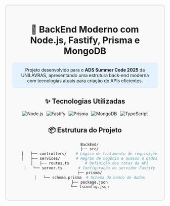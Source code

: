 <div align="center">
  <div style="border: 2px solid #ddd; border-radius: 10px; padding: 20px; max-width: 800px; margin: 0 auto; background-color: #f9f9f9;">
    
# 🚀 **BackEnd Moderno com Node.js, Fastify, Prisma e MongoDB**

<div style="background-color: #e3f2fd; padding: 15px; border-radius: 8px; margin: 15px 0;">
Projeto desenvolvido para o <strong>ADS Summer Code 2025</strong> da UNILAVRAS, apresentando uma estrutura back-end moderna com tecnologias atuais para criação de APIs eficientes.
</div>

## ✨ **Tecnologias Utilizadas**
<div style="display: flex; flex-wrap: wrap; gap: 10px; justify-content: center; margin: 15px 0;">
  <img src="https://img.shields.io/badge/Node.js-339933?style=for-the-badge&logo=nodedotjs&logoColor=white" alt="Node.js">
  <img src="https://img.shields.io/badge/Fastify-000000?style=for-the-badge&logo=fastify&logoColor=white" alt="Fastify">
  <img src="https://img.shields.io/badge/Prisma-2D3748?style=for-the-badge&logo=prisma&logoColor=white" alt="Prisma">
  <img src="https://img.shields.io/badge/MongoDB-47A248?style=for-the-badge&logo=mongodb&logoColor=white" alt="MongoDB">
  <img src="https://img.shields.io/badge/TypeScript-3178C6?style=for-the-badge&logo=typescript&logoColor=white" alt="TypeScript">
</div>

## 📦 **Estrutura do Projeto**
```bash
    BackEnd/
    ├── src/
    │   ├── controllers/    # Lógica de tratamento de requisições
    │   ├── services/       # Regras de negócio e acesso a dados
    │   ├── routes.ts       # Definição das rotas da API
    │   └── server.ts       # Configuração do servidor Fastify
    ├── prisma/
    │   └── schema.prisma  # Schema do banco de dados
    ├── package.json
    └── tsconfig.json
